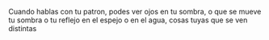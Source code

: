Cuando hablas con tu patron, podes ver ojos en tu sombra, o que se mueve tu sombra o tu reflejo en el espejo o en el agua, cosas tuyas que se ven distintas
